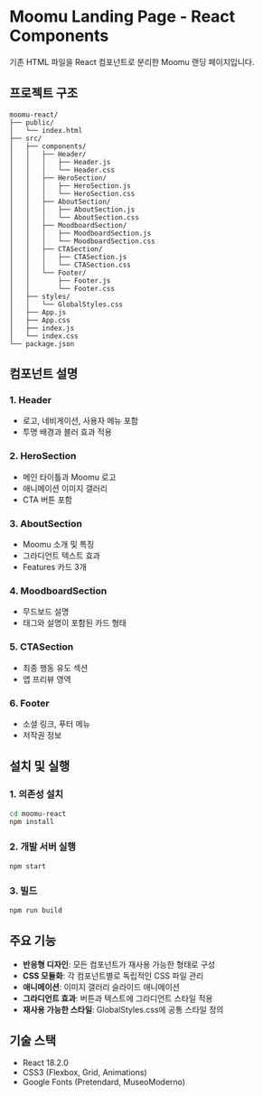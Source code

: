 # Moomu Landing Page - React Components

기존 HTML 파일을 React 컴포넌트로 분리한 Moomu 랜딩 페이지입니다.

## 프로젝트 구조

```
moomu-react/
├── public/
│   └── index.html
├── src/
│   ├── components/
│   │   ├── Header/
│   │   │   ├── Header.js
│   │   │   └── Header.css
│   │   ├── HeroSection/
│   │   │   ├── HeroSection.js
│   │   │   └── HeroSection.css
│   │   ├── AboutSection/
│   │   │   ├── AboutSection.js
│   │   │   └── AboutSection.css
│   │   ├── MoodboardSection/
│   │   │   ├── MoodboardSection.js
│   │   │   └── MoodboardSection.css
│   │   ├── CTASection/
│   │   │   ├── CTASection.js
│   │   │   └── CTASection.css
│   │   └── Footer/
│   │       ├── Footer.js
│   │       └── Footer.css
│   ├── styles/
│   │   └── GlobalStyles.css
│   ├── App.js
│   ├── App.css
│   ├── index.js
│   └── index.css
└── package.json
```

## 컴포넌트 설명

### 1. Header
- 로고, 네비게이션, 사용자 메뉴 포함
- 투명 배경과 블러 효과 적용

### 2. HeroSection  
- 메인 타이틀과 Moomu 로고
- 애니메이션 이미지 갤러리
- CTA 버튼 포함

### 3. AboutSection
- Moomu 소개 및 특징
- 그라디언트 텍스트 효과
- Features 카드 3개

### 4. MoodboardSection
- 무드보드 설명
- 태그와 설명이 포함된 카드 형태

### 5. CTASection
- 최종 행동 유도 섹션
- 앱 프리뷰 영역

### 6. Footer
- 소셜 링크, 푸터 메뉴
- 저작권 정보

## 설치 및 실행

### 1. 의존성 설치
```bash
cd moomu-react
npm install
```

### 2. 개발 서버 실행
```bash
npm start
```

### 3. 빌드
```bash
npm run build
```

## 주요 기능

- **반응형 디자인**: 모든 컴포넌트가 재사용 가능한 형태로 구성
- **CSS 모듈화**: 각 컴포넌트별로 독립적인 CSS 파일 관리
- **애니메이션**: 이미지 갤러리 슬라이드 애니메이션
- **그라디언트 효과**: 버튼과 텍스트에 그라디언트 스타일 적용
- **재사용 가능한 스타일**: GlobalStyles.css에 공통 스타일 정의

## 기술 스택

- React 18.2.0
- CSS3 (Flexbox, Grid, Animations)
- Google Fonts (Pretendard, MuseoModerno)